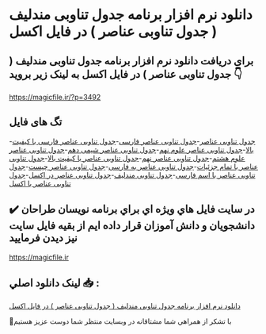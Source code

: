 # دانلود نرم افزار برنامه جدول تناوبی مندلیف ( جدول تناوبی عناصر ) در فایل اکسل

## برای دریافت دانلود نرم افزار برنامه جدول تناوبی مندلیف ( جدول تناوبی عناصر ) در فایل اکسل به لینک زیر بروید 👇

https://magicfile.ir/?p=3492

## تگ های فایل

-[جدول تناوبی عناصر](https://magicfile.ir/product/%d9%86%d8%b1%d9%85-%d8%a7%d9%81%d8%b2%d8%a7%d8%b1-%d8%a8%d8%b1%d9%86%d8%a7%d9%85%d9%87%d8%ac%d8%af%d9%88%d9%84-%d8%aa%d9%86%d8%a7%d9%88%d8%a8%db%8c-%d9%85%d9%86%d8%af%d9%84%db%8c%d9%81-%d8%ac%d8%af%d9%88%d9%84-%d8%aa%d9%86%d8%a7%d9%88%d8%a8%db%8c-%d8%b9%d9%86%d8%a7%d8%b5%d8%b1-%d8%a7%da%a9%d8%b3%d9%84/)-[جدول تناوبی عناصر فارسی](https://magicfile.ir/product/%d9%86%d8%b1%d9%85-%d8%a7%d9%81%d8%b2%d8%a7%d8%b1-%d8%a8%d8%b1%d9%86%d8%a7%d9%85%d9%87%d8%ac%d8%af%d9%88%d9%84-%d8%aa%d9%86%d8%a7%d9%88%d8%a8%db%8c-%d9%85%d9%86%d8%af%d9%84%db%8c%d9%81-%d8%ac%d8%af%d9%88%d9%84-%d8%aa%d9%86%d8%a7%d9%88%d8%a8%db%8c-%d8%b9%d9%86%d8%a7%d8%b5%d8%b1-%d8%a7%da%a9%d8%b3%d9%84/)-[جدول تناوبی عناصر فارسی با کیفیت بالا](https://magicfile.ir/product/%d9%86%d8%b1%d9%85-%d8%a7%d9%81%d8%b2%d8%a7%d8%b1-%d8%a8%d8%b1%d9%86%d8%a7%d9%85%d9%87%d8%ac%d8%af%d9%88%d9%84-%d8%aa%d9%86%d8%a7%d9%88%d8%a8%db%8c-%d9%85%d9%86%d8%af%d9%84%db%8c%d9%81-%d8%ac%d8%af%d9%88%d9%84-%d8%aa%d9%86%d8%a7%d9%88%d8%a8%db%8c-%d8%b9%d9%86%d8%a7%d8%b5%d8%b1-%d8%a7%da%a9%d8%b3%d9%84/)-[جدول تناوبی عناصر علوم نهم](https://magicfile.ir/product/%d9%86%d8%b1%d9%85-%d8%a7%d9%81%d8%b2%d8%a7%d8%b1-%d8%a8%d8%b1%d9%86%d8%a7%d9%85%d9%87%d8%ac%d8%af%d9%88%d9%84-%d8%aa%d9%86%d8%a7%d9%88%d8%a8%db%8c-%d9%85%d9%86%d8%af%d9%84%db%8c%d9%81-%d8%ac%d8%af%d9%88%d9%84-%d8%aa%d9%86%d8%a7%d9%88%d8%a8%db%8c-%d8%b9%d9%86%d8%a7%d8%b5%d8%b1-%d8%a7%da%a9%d8%b3%d9%84/)-[جدول تناوبی عناصر شیمی دهم](https://magicfile.ir/product/%d9%86%d8%b1%d9%85-%d8%a7%d9%81%d8%b2%d8%a7%d8%b1-%d8%a8%d8%b1%d9%86%d8%a7%d9%85%d9%87%d8%ac%d8%af%d9%88%d9%84-%d8%aa%d9%86%d8%a7%d9%88%d8%a8%db%8c-%d9%85%d9%86%d8%af%d9%84%db%8c%d9%81-%d8%ac%d8%af%d9%88%d9%84-%d8%aa%d9%86%d8%a7%d9%88%d8%a8%db%8c-%d8%b9%d9%86%d8%a7%d8%b5%d8%b1-%d8%a7%da%a9%d8%b3%d9%84/)-[جدول تناوبی عناصر علوم هشتم](https://magicfile.ir/product/%d9%86%d8%b1%d9%85-%d8%a7%d9%81%d8%b2%d8%a7%d8%b1-%d8%a8%d8%b1%d9%86%d8%a7%d9%85%d9%87%d8%ac%d8%af%d9%88%d9%84-%d8%aa%d9%86%d8%a7%d9%88%d8%a8%db%8c-%d9%85%d9%86%d8%af%d9%84%db%8c%d9%81-%d8%ac%d8%af%d9%88%d9%84-%d8%aa%d9%86%d8%a7%d9%88%d8%a8%db%8c-%d8%b9%d9%86%d8%a7%d8%b5%d8%b1-%d8%a7%da%a9%d8%b3%d9%84/)-[جدول تناوبی عناصر نهم](https://magicfile.ir/product/%d9%86%d8%b1%d9%85-%d8%a7%d9%81%d8%b2%d8%a7%d8%b1-%d8%a8%d8%b1%d9%86%d8%a7%d9%85%d9%87%d8%ac%d8%af%d9%88%d9%84-%d8%aa%d9%86%d8%a7%d9%88%d8%a8%db%8c-%d9%85%d9%86%d8%af%d9%84%db%8c%d9%81-%d8%ac%d8%af%d9%88%d9%84-%d8%aa%d9%86%d8%a7%d9%88%d8%a8%db%8c-%d8%b9%d9%86%d8%a7%d8%b5%d8%b1-%d8%a7%da%a9%d8%b3%d9%84/)-[جدول تناوبی عناصر با کیفیت بالا](https://magicfile.ir/product/%d9%86%d8%b1%d9%85-%d8%a7%d9%81%d8%b2%d8%a7%d8%b1-%d8%a8%d8%b1%d9%86%d8%a7%d9%85%d9%87%d8%ac%d8%af%d9%88%d9%84-%d8%aa%d9%86%d8%a7%d9%88%d8%a8%db%8c-%d9%85%d9%86%d8%af%d9%84%db%8c%d9%81-%d8%ac%d8%af%d9%88%d9%84-%d8%aa%d9%86%d8%a7%d9%88%d8%a8%db%8c-%d8%b9%d9%86%d8%a7%d8%b5%d8%b1-%d8%a7%da%a9%d8%b3%d9%84/)-[جدول تناوبی عناصر با تمام جزئیات](https://magicfile.ir/product/%d9%86%d8%b1%d9%85-%d8%a7%d9%81%d8%b2%d8%a7%d8%b1-%d8%a8%d8%b1%d9%86%d8%a7%d9%85%d9%87%d8%ac%d8%af%d9%88%d9%84-%d8%aa%d9%86%d8%a7%d9%88%d8%a8%db%8c-%d9%85%d9%86%d8%af%d9%84%db%8c%d9%81-%d8%ac%d8%af%d9%88%d9%84-%d8%aa%d9%86%d8%a7%d9%88%d8%a8%db%8c-%d8%b9%d9%86%d8%a7%d8%b5%d8%b1-%d8%a7%da%a9%d8%b3%d9%84/)-[جدول تناوبی عناصر به فارسی](https://magicfile.ir/product/%d9%86%d8%b1%d9%85-%d8%a7%d9%81%d8%b2%d8%a7%d8%b1-%d8%a8%d8%b1%d9%86%d8%a7%d9%85%d9%87%d8%ac%d8%af%d9%88%d9%84-%d8%aa%d9%86%d8%a7%d9%88%d8%a8%db%8c-%d9%85%d9%86%d8%af%d9%84%db%8c%d9%81-%d8%ac%d8%af%d9%88%d9%84-%d8%aa%d9%86%d8%a7%d9%88%d8%a8%db%8c-%d8%b9%d9%86%d8%a7%d8%b5%d8%b1-%d8%a7%da%a9%d8%b3%d9%84/)-[جدول تناوبی عناصر چیست](https://magicfile.ir/product/%d9%86%d8%b1%d9%85-%d8%a7%d9%81%d8%b2%d8%a7%d8%b1-%d8%a8%d8%b1%d9%86%d8%a7%d9%85%d9%87%d8%ac%d8%af%d9%88%d9%84-%d8%aa%d9%86%d8%a7%d9%88%d8%a8%db%8c-%d9%85%d9%86%d8%af%d9%84%db%8c%d9%81-%d8%ac%d8%af%d9%88%d9%84-%d8%aa%d9%86%d8%a7%d9%88%d8%a8%db%8c-%d8%b9%d9%86%d8%a7%d8%b5%d8%b1-%d8%a7%da%a9%d8%b3%d9%84/)-[جدول تناوبی عناصر با اسم فارسی](https://magicfile.ir/product/%d9%86%d8%b1%d9%85-%d8%a7%d9%81%d8%b2%d8%a7%d8%b1-%d8%a8%d8%b1%d9%86%d8%a7%d9%85%d9%87%d8%ac%d8%af%d9%88%d9%84-%d8%aa%d9%86%d8%a7%d9%88%d8%a8%db%8c-%d9%85%d9%86%d8%af%d9%84%db%8c%d9%81-%d8%ac%d8%af%d9%88%d9%84-%d8%aa%d9%86%d8%a7%d9%88%d8%a8%db%8c-%d8%b9%d9%86%d8%a7%d8%b5%d8%b1-%d8%a7%da%a9%d8%b3%d9%84/)-[جدول تناوبی مندلیف](https://magicfile.ir/product/%d9%86%d8%b1%d9%85-%d8%a7%d9%81%d8%b2%d8%a7%d8%b1-%d8%a8%d8%b1%d9%86%d8%a7%d9%85%d9%87%d8%ac%d8%af%d9%88%d9%84-%d8%aa%d9%86%d8%a7%d9%88%d8%a8%db%8c-%d9%85%d9%86%d8%af%d9%84%db%8c%d9%81-%d8%ac%d8%af%d9%88%d9%84-%d8%aa%d9%86%d8%a7%d9%88%d8%a8%db%8c-%d8%b9%d9%86%d8%a7%d8%b5%d8%b1-%d8%a7%da%a9%d8%b3%d9%84/)-[جدول تناوبی عناصر در اکسل](https://magicfile.ir/product/%d9%86%d8%b1%d9%85-%d8%a7%d9%81%d8%b2%d8%a7%d8%b1-%d8%a8%d8%b1%d9%86%d8%a7%d9%85%d9%87%d8%ac%d8%af%d9%88%d9%84-%d8%aa%d9%86%d8%a7%d9%88%d8%a8%db%8c-%d9%85%d9%86%d8%af%d9%84%db%8c%d9%81-%d8%ac%d8%af%d9%88%d9%84-%d8%aa%d9%86%d8%a7%d9%88%d8%a8%db%8c-%d8%b9%d9%86%d8%a7%d8%b5%d8%b1-%d8%a7%da%a9%d8%b3%d9%84/)-[جدول تناوبی عناصر با اکسل](https://magicfile.ir/product/%d9%86%d8%b1%d9%85-%d8%a7%d9%81%d8%b2%d8%a7%d8%b1-%d8%a8%d8%b1%d9%86%d8%a7%d9%85%d9%87%d8%ac%d8%af%d9%88%d9%84-%d8%aa%d9%86%d8%a7%d9%88%d8%a8%db%8c-%d9%85%d9%86%d8%af%d9%84%db%8c%d9%81-%d8%ac%d8%af%d9%88%d9%84-%d8%aa%d9%86%d8%a7%d9%88%d8%a8%db%8c-%d8%b9%d9%86%d8%a7%d8%b5%d8%b1-%d8%a7%da%a9%d8%b3%d9%84/)

## ✔️ در سايت فايل هاي ويژه اي براي برنامه نويسان طراحان دانشجويان و دانش آموزان قرار داده ايم از بقيه فايل سايت نيز ديدن فرماييد

https://magicfile.ir


## لينک دانلود اصلي 📥 :

[دانلود نرم افزار برنامه جدول تناوبی مندلیف ( جدول تناوبی عناصر ) در فایل اکسل](https://magicfile.ir/product/%d9%86%d8%b1%d9%85-%d8%a7%d9%81%d8%b2%d8%a7%d8%b1-%d8%a8%d8%b1%d9%86%d8%a7%d9%85%d9%87%d8%ac%d8%af%d9%88%d9%84-%d8%aa%d9%86%d8%a7%d9%88%d8%a8%db%8c-%d9%85%d9%86%d8%af%d9%84%db%8c%d9%81-%d8%ac%d8%af%d9%88%d9%84-%d8%aa%d9%86%d8%a7%d9%88%d8%a8%db%8c-%d8%b9%d9%86%d8%a7%d8%b5%d8%b1-%d8%a7%da%a9%d8%b3%d9%84/) 


🙏با تشکر از همراهي شما مشتاقانه در وبسایت منتظر شما دوست عزیز هستیم

